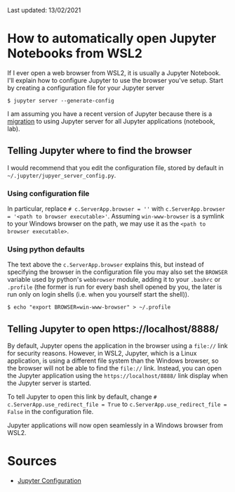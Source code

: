 Last updated: 13/02/2021

# How to automatically open Jupyter Notebooks from WSL2

If I ever open a web browser from WSL2, it is usually a Jupyter Notebook.
I'll explain how to configure Jupyter to use the browser you've setup.
Start by creating a configuration file for your Jupyter server

```
$ jupyter server --generate-config
```

I am assuming you have a recent version of Jupyter because there is a
[migration](https://jupyter-server.readthedocs.io/en/stable/operators/migrate-from-nbserver.html)
to using Jupyter server for all Jupyter applications (notebook, lab).

## Telling Jupyter where to find the browser

I would recommend that you edit the configuration file, stored by default
in `~/.jupyter/jupyer_server_config.py`.

### Using configuration file 

In particular, replace `# c.ServerApp.browser = ''` with 
`c.ServerApp.browser = '<path to browser executable>'`.
Assuming `win-www-browser` is a symlink to your Windows browser on the path,
we may use it as the `<path to browser executable>`.

### Using python defaults

The text above the `c.ServerApp.browser` explains this, but instead 
of specifying the browser in the configuration file you may also set
the `BROWSER` variable used by python's `webbrowser` module, adding it
to your `.bashrc` or `.profile` (the former is run for every bash shell
opened by you, the later is run only on login shells (i.e. when you
yourself start the shell)).

```
$ echo "export BROWSER=win-www-browser" > ~/.profile
```

## Telling Jupyter to open https://localhost/8888/

By default, Jupyter opens the application in the browser using a `file://`
link for security reasons.
However, in WSL2, Jupyter, which is a Linux application, is using a 
different file system than the Windows browser, so the browser will not
be able to find the `file://` link.
Instead, you can open the Jupyter application using the
`https://localhost/8888/` link display when the Jupyter server is started.

To tell Jupyter to open this link by default, change 
`# c.ServerApp.use_redirect_file = True` to
`c.ServerApp.use_redirect_file = False` in the configuration file.

Jupyter applications will now open seamlessly in a Windows browser from WSL2.

# Sources

- [Jupyter Configuration](https://jupyter.readthedocs.io/en/latest/use/config.html)
